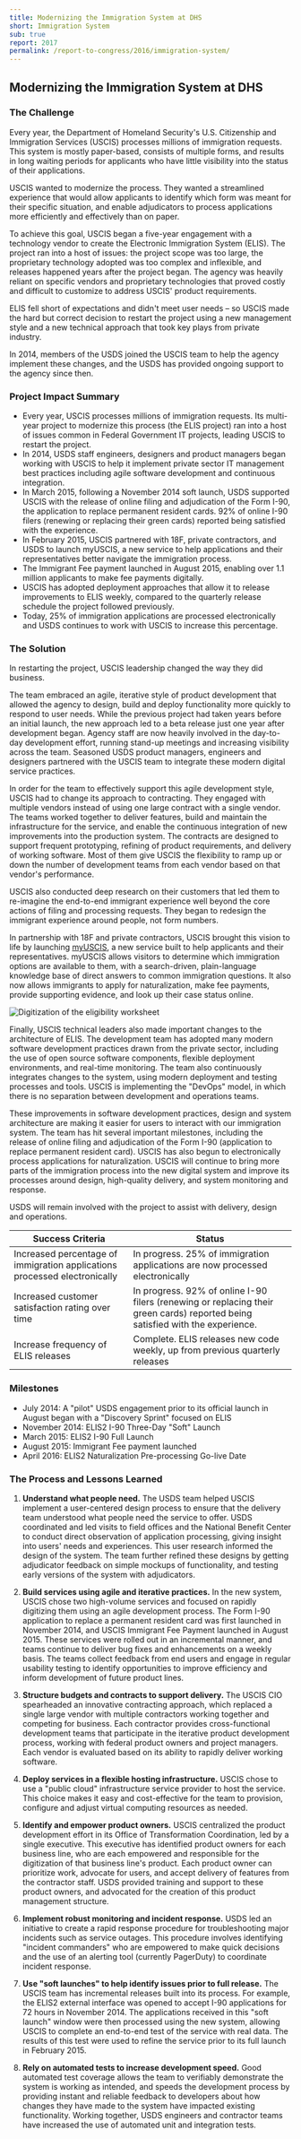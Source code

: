```yaml
---
title: Modernizing the Immigration System at DHS
short: Immigration System
sub: true
report: 2017
permalink: /report-to-congress/2016/immigration-system/
---
```

## Modernizing the Immigration System at DHS

### The Challenge

Every year, the Department of Homeland Security's U.S. Citizenship and Immigration Services (USCIS) processes millions of immigration requests. This system is mostly paper-based, consists of multiple forms, and results in long waiting periods for applicants who have little visibility into the status of their applications.

USCIS wanted to modernize the process. They wanted a streamlined experience that would allow applicants to identify which form was meant for their specific situation, and enable adjudicators to process applications more efficiently and effectively than on paper.

To achieve this goal, USCIS began a five-year engagement with a technology vendor to create the Electronic Immigration System (ELIS). The project ran into a host of issues: the project scope was too large, the proprietary technology adopted was too complex and inflexible, and releases happened years after the project began. The agency was heavily reliant on specific vendors and proprietary technologies that proved costly and difficult to customize to address USCIS' product requirements.

ELIS fell short of expectations and didn't meet user needs – so USCIS made the hard but correct decision to restart the project using a new management style and a new technical approach that took key plays from private industry.

In 2014, members of the USDS joined the USCIS team to help the agency implement these changes, and the USDS has provided ongoing support to the agency since then.

### Project Impact Summary

- Every year, USCIS processes millions of immigration requests. Its multi-year project to modernize this process (the ELIS project) ran into a host of issues common in Federal Government IT projects, leading USCIS to restart the project.
- In 2014, USDS staff engineers, designers and product managers began working with USCIS to help it implement private sector IT management best practices including agile software development and continuous integration.
- In March 2015, following a November 2014 soft launch, USDS supported USCIS with the release of online filing and adjudication of the Form I-90, the application to replace permanent resident cards. 92% of online I-90 filers (renewing or replacing their green cards) reported being satisfied with the experience.
- In February 2015, USCIS partnered with 18F, private contractors, and USDS to launch myUSCIS, a new service to help applications and their representatives better navigate the immigration process.
- The Immigrant Fee payment launched in August 2015, enabling over 1.1 million applicants to make fee payments digitally.
- USCIS has adopted deployment approaches that allow it to release improvements to ELIS weekly, compared to the quarterly release schedule the project followed previously.
- Today, 25% of immigration applications are processed electronically and USDS continues to work with USCIS to increase this percentage.

### The Solution

In restarting the project, USCIS leadership changed the way they did business.

The team embraced an agile, iterative style of product development that allowed the agency to design, build and deploy functionality more quickly to respond to user needs. While the previous project had taken years before an initial launch, the new approach led to a beta release just one year after development began. Agency staff are now heavily involved in the day-to-day development effort, running stand-up meetings and increasing visibility across the team. Seasoned USDS product managers, engineers and designers partnered with the USCIS team to integrate these modern digital service practices.

In order for the team to effectively support this agile development style, USCIS had to change its approach to contracting. They engaged with multiple vendors instead of using one large contract with a single vendor. The teams worked together to deliver features, build and maintain the infrastructure for the service, and enable the continuous integration of new improvements into the production system. The contracts are designed to support frequent prototyping, refining of product requirements, and delivery of working software. Most of them give USCIS the flexibility to ramp up or down the number of development teams from each vendor based on that vendor's performance.

USCIS also conducted deep research on their customers that led them to re-imagine the end-to-end immigrant experience well beyond the core actions of filing and processing requests. They began to redesign the immigrant experience around people, not form numbers.

In partnership with 18F and private contractors, USCIS brought this vision to life by launching  [myUSCIS](https://my.uscis.gov/), a new service built to help applicants and their representatives. myUSCIS allows visitors to determine which immigration options are available to them, with a search-driven, plain-language knowledge base of direct answers to common immigration questions. It also now allows immigrants to apply for naturalization, make fee payments, provide supporting evidence, and look up their case status online.

![Digitization of the eligibility worksheet](https://cloud.githubusercontent.com/assets/1237498/18360797/7802de80-75cd-11e6-9511-5f295b346985.png)

Finally, USCIS technical leaders also made important changes to the architecture of ELIS. The development team has adopted many modern software development practices drawn from the private sector, including the use of open source software components, flexible deployment environments, and real-time monitoring. The team also continuously integrates changes to the system, using modern deployment and testing processes and tools. USCIS is implementing the "DevOps" model, in which there is no separation between development and operations teams.

These improvements in software development practices, design and system architecture are making it easier for users to interact with our immigration system. The team has hit several important milestones, including the release of online filing and adjudication of the Form I-90 (application to replace permanent resident card). USCIS has also begun to electronically process applications for naturalization. USCIS will continue to bring more parts of the immigration process into the new digital system and improve its processes around design, high-quality delivery, and system monitoring and response.

USDS will remain involved with the project to assist with delivery, design and operations.

| **Success Criteria** | **Status** |
| --- | --- |
| Increased percentage of immigration applications processed electronically | In progress. 25% of immigration applications are now processed electronically |
| Increased customer satisfaction rating over time | In progress. 92% of online I-90 filers (renewing or replacing their green cards) reported being satisfied with the experience. |
| Increase frequency of ELIS releases | Complete. ELIS releases new code weekly, up from previous quarterly releases |

### Milestones

- July 2014: A "pilot" USDS engagement prior to its official launch in August began with a "Discovery Sprint" focused on ELIS
- November 2014: ELIS2 I-90 Three-Day "Soft" Launch
- March 2015: ELIS2 I-90 Full Launch
- August 2015: Immigrant Fee payment launched
- April 2016: ELIS2 Naturalization Pre-processing Go-live Date

### The Process and Lessons Learned

1. **Understand what people need.**  The USDS team helped USCIS implement a user-centered design process to ensure that the delivery team understood what people need the service to offer. USDS coordinated and led visits to field offices and the National Benefit Center to conduct direct observation of application processing, giving insight into users' needs and experiences. This user research informed the design of the system. The team further refined these designs by getting adjudicator feedback on simple mockups of functionality, and testing early versions of the system with adjudicators.

2. **Build services using agile and iterative practices.** In the new system, USCIS chose two high-volume services and focused on rapidly digitizing them using an agile development process. The Form I-90 application to replace a permanent resident card was first launched in November 2014, and USCIS Immigrant Fee Payment launched in August 2015. These services were rolled out in an incremental manner, and teams continue to deliver bug fixes and enhancements on a weekly basis. The teams collect feedback from end users and engage in regular usability testing to identify opportunities to improve efficiency and inform development of future product lines.

3. **Structure budgets and contracts to support delivery.** The USCIS CIO spearheaded an innovative contracting approach, which replaced a single large vendor with multiple contractors working together and competing for business. Each contractor provides cross-functional development teams that participate in the iterative product development process, working with federal product owners and project managers. Each vendor is evaluated based on its ability to rapidly deliver working software.

4. **Deploy services in a flexible hosting infrastructure.** USCIS chose to use a "public cloud" infrastructure service provider to host the service. This choice makes it easy and cost-effective for the team to provision, configure and adjust virtual computing resources as needed.

5. **Identify and empower product owners.** USCIS centralized the product development effort in its Office of Transformation Coordination, led by a single executive. This executive has identified product owners for each business line, who are each empowered and responsible for the digitization of that business line's product. Each product owner can prioritize work, advocate for users, and accept delivery of features from the contractor staff. USDS provided training and support to these product owners, and advocated for the creation of this product management structure.

6. **Implement robust monitoring and incident response.** USDS led an initiative to create a rapid response procedure for troubleshooting major incidents such as service outages. This procedure involves identifying "incident commanders" who are empowered to make quick decisions and the use of an alerting tool (currently PagerDuty) to coordinate incident response.

7. **Use "soft launches" to help identify issues prior to full release.** The USCIS team has incremental releases built into its process. For example, the ELIS2 external interface was opened to accept I-90 applications for 72 hours in November 2014. The applications received in this "soft launch" window were then processed using the new system, allowing USCIS to complete an end-to-end test of the service with real data. The results of this test were used to refine the service prior to its full launch in February 2015.

8. **Rely on automated tests to increase development speed.** Good automated test coverage allows the team to verifiably demonstrate the system is working as intended, and speeds the development process by providing instant and reliable feedback to developers about how changes they have made to the system have impacted existing functionality. Working together, USDS engineers and contractor teams have increased the use of automated unit and integration tests.
